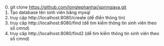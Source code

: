 0) git clone https://github.com/longlephanhai/springjava.git
1) Tạo database tên sinh viên bằng mysql
2) truy cập http://localhost:8080/create (dể điền thông tin)
3) truy câp http://localhost:8080/find (dể tìm kiếm thông tin sinh viên theo số cmnd)
4) truy câp http://localhost:8080/find2 (dể tìm kiếm thông tin sinh viên theo số cmnd)
